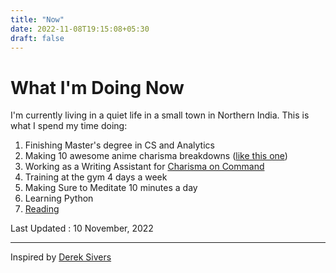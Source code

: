 ```yaml
---
title: "Now"
date: 2022-11-08T19:15:08+05:30
draft: false 
---
```

# What I'm Doing Now 

I'm currently living in a quiet life in a small town in Northern India. This is what I spend my time doing: 


1. Finishing Master's degree in CS and Analytics 
2. Making 10 awesome anime charisma breakdowns ([like this one](https://www.youtube.com/watch?v=eIFw_o_gNvU))
3. Working as a Writing Assistant for [Charisma on Command](https://www.youtube.com/c/Charismaoncommand)
4. Training at the gym 4 days a week 
5. Making Sure to Meditate 10 minutes a day
6. Learning Python 
7. [Reading](https://siddhantg.com/blog/book-notes/)

Last Updated : 10 November, 2022

---
Inspired by [Derek Sivers](https://sive.rs/now)
